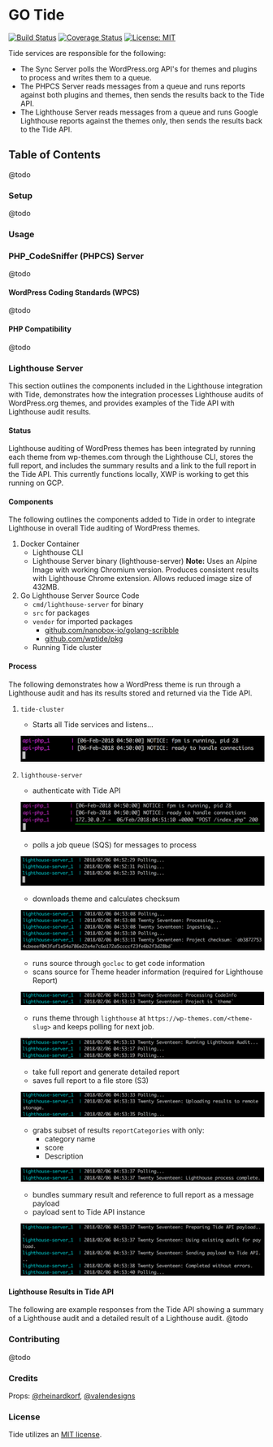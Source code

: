 # GO Tide

[![Build Status](https://travis-ci.org/xwp/go-tide.svg?branch=develop)](https://travis-ci.org/xwp/go-tide) [![Coverage Status](https://coveralls.io/repos/github/xwp/go-tide/badge.svg?branch=develop)](https://coveralls.io/github/xwp/go-tide?branch=develop) [![License: MIT](https://img.shields.io/badge/License-MIT-blue.svg)](https://opensource.org/licenses/MIT)

Tide services are responsible for the following:
- The Sync Server polls the WordPress.org API's for themes and plugins to process and writes them to a queue.
- The PHPCS Server reads messages from a queue and runs reports against both plugins and themes, then sends the results back to the Tide API.
- The Lighthouse Server reads messages from a queue and runs Google Lighthouse reports against the themes only, then sends the results back to the Tide API.

## Table of Contents
@todo

### Setup
@todo

### Usage

### PHP_CodeSniffer (PHPCS) Server
@todo

#### WordPress Coding Standards (WPCS)
@todo

#### PHP Compatibility
@todo

### Lighthouse Server
This section outlines the components included in the Lighthouse integration with Tide, demonstrates how the integration processes Lighthouse audits of WordPress.org themes, and provides examples of the Tide API with Lighthouse audit results.

#### Status
Lighthouse auditing of WordPress themes has been integrated by running each theme from wp-themes.com through the Lighthouse CLI, stores the full report, and includes the summary results and a link to the full report in the Tide API. This currently functions locally, XWP is working to get this running on GCP.

#### Components
The following outlines the components added to Tide in order to integrate Lighthouse in overall Tide auditing of WordPress themes.
1. Docker Container
   - Lighthouse CLI
   - Lighthouse Server binary (lighthouse-server)
   **Note:** Uses an Alpine Image with working Chromium version. Produces consistent results with Lighthouse Chrome extension. Allows reduced image size of 432MB.
2. Go Lighthouse Server Source Code
   - `cmd/lighthouse-server` for binary
   - `src` for packages
   - `vendor` for imported packages
     - [github.com/nanobox-io/golang-scribble](https://github.com/nanobox-io/golang-scribble)
     - [github.com/wptide/pkg](https://github.com/wptide/pkg)
   - Running Tide cluster

#### Process
The following demonstrates how a WordPress theme is run through a Lighthouse audit and has its results stored and returned via the Tide API.
1. `tide-cluster`
   - Starts all Tide services and listens...

   ![](docs/screenshots/starts-all-tide-services-and-listens.png)
2. `lighthouse-server`
   - authenticate with Tide API    

   ![](docs/screenshots/authenticate-with-tide-api.png)
   - polls a job queue (SQS) for messages to process

   ![](docs/screenshots/polls-a-job-queue-for-messages-to-process.png)
   - downloads theme and calculates checksum

   ![](docs/screenshots/downloads-theme-and-calculates-checksum.png)
   - runs source through `gocloc` to get code information
   - scans source for Theme header information (required for Lighthouse Report)

   ![](docs/screenshots/scans-source-for-theme-header-info.png)
   - runs theme through `lighthouse` at `https://wp-themes.com/<theme-slug>` and keeps polling for next job.

   ![](docs/screenshots/runs-theme-through-lighthouse-and-keeps-polling-for-next-job.png)
   - take full report and generate detailed report
   - saves full report to a file store (S3)

   ![](docs/screenshots/saves-full-report-to-a-file-store.png)
   - grabs subset of results `reportCategories` with only:
     - category name
     - score
     - Description

   ![](docs/screenshots/grabs-subset-of-results.png)
   - bundles summary result and reference to full report as a message payload
   - payload sent to Tide API instance

   ![](docs/screenshots/payload-sent-to-tide-api-instance.png)

#### Lighthouse Results in Tide API
The following are example responses from the Tide API showing a summary of a Lighthouse audit and a detailed result of a Lighthouse audit.
@todo

### Contributing
@todo

### Credits
Props: [@rheinardkorf](https://github.com/rheinardkorf), [@valendesigns](https://github.com/valendesigns)

### License
Tide utilizes an [MIT license](https://github.com/xwp/go-tide/blob/master/LICENSE).
